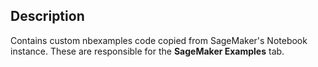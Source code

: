 ## Description
Contains custom nbexamples code copied from SageMaker's Notebook instance. These are responsible for the **SageMaker Examples** tab.